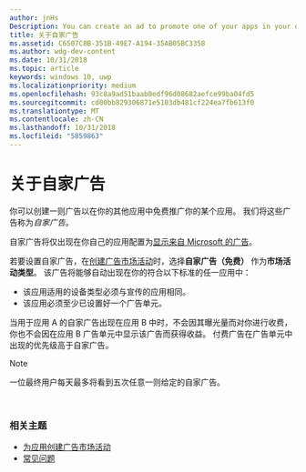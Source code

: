 ```yaml
---
author: jnHs
Description: You can create an ad to promote one of your apps in your other apps, for free. We call these house ads.
title: 关于自家广告
ms.assetid: C6507C8B-351B-49E7-A194-35AB05BC3358
ms.author: wdg-dev-content
ms.date: 10/31/2018
ms.topic: article
keywords: windows 10, uwp
ms.localizationpriority: medium
ms.openlocfilehash: 93c8a9ad51baab0edf96d08682aefce99ba04fd5
ms.sourcegitcommit: cd00bb829306871e5103db481cf224ea7fb613f0
ms.translationtype: MT
ms.contentlocale: zh-CN
ms.lasthandoff: 10/31/2018
ms.locfileid: "5859863"
---
```

# <a name="about-house-ads"></a>关于自家广告


你可以创建一则广告以在你的其他应用中免费推广你的某个应用。 我们将这些广告称为*自家广告*。

自家广告将仅出现在你自己的应用配置为[显示来自 Microsoft 的广告](../monetize/display-ads-in-your-app.md)。

若要设置自家广告，在[创建广告市场活动](create-an-ad-campaign-for-your-app.md)时，选择**自家广告（免费）** 作为**市场活动类型**。 该广告将能够自动出现在你的符合以下标准的任一应用中：

-   该应用适用的设备类型必须与宣传的应用相同。
-   该应用必须至少已设置好一个广告单元。

当用于应用 A 的自家广告出现在应用 B 中时，不会因其曝光量而对你进行收费，你也不会因在应用 B 广告单元中显示该广告而获得收益。 付费广告在广告单元中出现的优先级高于自家广告。

>[!NOTE]
> 一位最终用户每天最多将看到五次任意一则给定的自家广告。

 

### <a name="related-topics"></a>相关主题


* [为应用创建广告市场活动](create-an-ad-campaign-for-your-app.md)
* [常见问题](common-questions.md)
